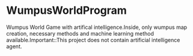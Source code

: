 # WumpusWorldProgram
Wumpus World Game with artifical intelligence.Inside, only wumpus map creation, necessary methods and machine learning method available.Important::This project does not contain artificial intelligence agent.
